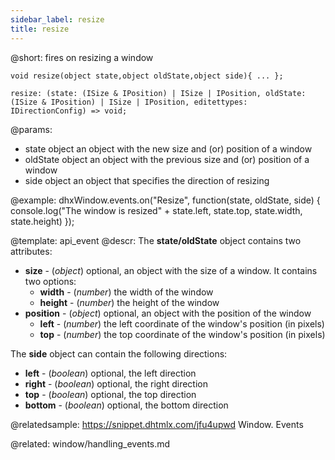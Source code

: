 ```yaml
---
sidebar_label: resize
title: resize
---          
```


@short: fires on resizing a window

```todoapi 
void resize(object state,object oldState,object side){ ... };

resize: (state: (ISize & IPosition) | ISize | IPosition, oldState: (ISize & IPosition) | ISize | IPosition, editettypes: IDirectionConfig) => void;
```

@params:
- state     		object    an object with the new size and (or) position of a window
- oldState   	object    an object with the previous size and (or) position of a window
- side  object  an object that specifies the direction of resizing


@example:
dhxWindow.events.on("Resize", function(state, oldState, side) {
    console.log("The window is resized" + state.left, state.top, 
                state.width, state.height)
});


@template: api_event
@descr:
The **state/oldState** object contains two attributes:

- **size** - (*object*) optional, an object with the size of a window. It contains two options:
    - **width** - (*number*) the width of the window
    - **height** - (*number*) the height of the window
- **position** - (*object*)  optional, an object with the position of the window  
    - **left** - (*number*)	the left coordinate of the window's position (in pixels)
    - **top** - (*number*)	the top coordinate of the window's position (in pixels)

The **side** object can contain the following directions:

- **left** - (*boolean*) optional, the left direction
- **right** - (*boolean*) optional, the right direction
- **top** - (*boolean*) optional, the top direction
- **bottom** - (*boolean*) optional, the bottom direction

@relatedsample: https://snippet.dhtmlx.com/jfu4upwd	Window. Events

@related: window/handling_events.md